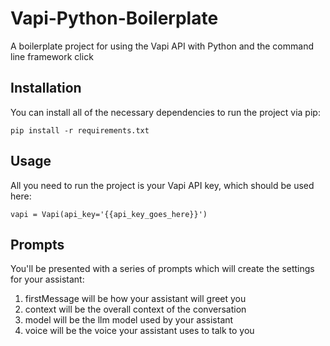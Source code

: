 # Vapi-Python-Boilerplate
A boilerplate project for using the Vapi API with Python and the command line framework click

## Installation
You can install all of the necessary dependencies to run the project via pip:

``` pip install -r requirements.txt ```

## Usage
All you need to run the project is your Vapi API key, which should be used here:

```vapi = Vapi(api_key='{{api_key_goes_here}}')```

## Prompts
You'll be presented with a series of prompts which will create the settings for your assistant:
  
  1. firstMessage will be how your assistant will greet you
  2. context will be the overall context of the conversation
  3. model will be the llm model used by your assistant
  4. voice will be the voice your assistant uses to talk to you

